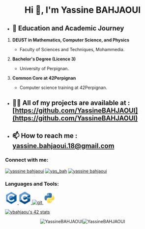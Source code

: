 <h1 align="center">Hi 👋, I'm Yassine BAHJAOUI</h1>

- ## 🌱 Education and Academic Journey

1. <strong>DEUST in Mathematics, Computer Science, and Physics</strong>
   - Faculty of Sciences and Techniques, Mohammedia.

2. <strong>Bachelor's Degree (Licence 3)</strong>
   - University of Perpignan.

3. <strong>Common Core at 42Perpignan</strong>
   - Computer science training at 42Perpignan.

- ## 👨‍💻 All of my projects are available at : [https://github.com/YassineBAHJAOUI](https://github.com/YassineBAHJAOUI)

- ## 📫 How to reach me : **yassine.bahjaoui.18@gmail.com**

 <h3 align="left">Connect with me:</h3>
<p align="left">
<a href="https://linkedin.com/in/yassine bahjaoui" target="blank"><img align="center" src="https://raw.githubusercontent.com/rahuldkjain/github-profile-readme-generator/master/src/images/icons/Social/linked-in-alt.svg" alt="yassine bahjaoui" height="30" width="40" /></a>
<a href="https://instagram.com/yas_bah" target="blank"><img align="center" src="https://raw.githubusercontent.com/rahuldkjain/github-profile-readme-generator/master/src/images/icons/Social/instagram.svg" alt="yas_bah" height="30" width="40" /></a>
<a href="https://www.hackerrank.com/yassine_bahjaou1" target="blank"><img align="center" src="https://raw.githubusercontent.com/rahuldkjain/github-profile-readme-generator/master/src/images/icons/Social/hackerrank.svg" alt="yassine bahjaoui" height="30" width="40" /></a>
</p>

<h3 align="left">Languages and Tools:</h3>
<p align="left"> <a href="https://www.cprogramming.com/" target="_blank" rel="noreferrer"> <img src="https://raw.githubusercontent.com/devicons/devicon/master/icons/c/c-original.svg" alt="c" width="40" height="40"/> </a> <a href="https://www.w3schools.com/cpp/" target="_blank" rel="noreferrer"> <img src="https://raw.githubusercontent.com/devicons/devicon/master/icons/cplusplus/cplusplus-original.svg" alt="cplusplus" width="40" height="40"/> </a> <a href="https://git-scm.com/" target="_blank" rel="noreferrer"> <img src="https://www.vectorlogo.zone/logos/git-scm/git-scm-icon.svg" alt="git" width="40" height="40"/> </a> <a href="https://www.python.org" target="_blank" rel="noreferrer"> <img src="https://raw.githubusercontent.com/devicons/devicon/master/icons/python/python-original.svg" alt="python" width="40" height="40"/> </a> </p>
<a href="https://github.com/oakoudad/badge42"><img src="https://badge.mediaplus.ma/binary/ybahjaou?1337Badge=off&UM6P=off" alt="ybahjaou's 42 stats" /></a>
<p align="center"><img src="https://github-readme-stats.vercel.app/api?username=YassineBAHJAOUI&show_icons=true&locale=en&theme=tokyonight" alt="YassineBAHJAOUI" /><img src="https://github-readme-streak-stats.herokuapp.com/?user=YassineBAHJAOUI&theme=tokyonight" alt="YassineBAHJAOUI" /></p>
